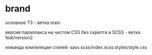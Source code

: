 # brand

основное ТЗ - ветка main

версия параллакса на чистом CSS без скрипта и SCSS - ветка feat/version2

команда компиляции стилей: sass scss/index.scss:styles/style.css
